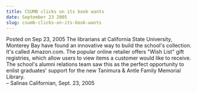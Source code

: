 ```yaml
---
title: CSUMB clicks on its book wants
date: September 23 2005
slug: csumb-clicks-on-its-book-wants
---
```





<span class="date">Posted on Sep 23, 2005    </span>
The librarians at California State University, Monterey Bay have
found an innovative way to build the school&apos;s collection. It&apos;s
called Amazon.com. The popular online retailer offers &quot;Wish List&quot;
gift registries, which allow users to view items a customer would
like to receive. The school&apos;s alumni relations team saw this as the
perfect opportunity to enlist graduates&apos; support for the new
Tanimura &amp; Antle Family Memorial Library.<br>
&#x2013; Salinas Californian, Sept. 23, 2005<br/></br>




